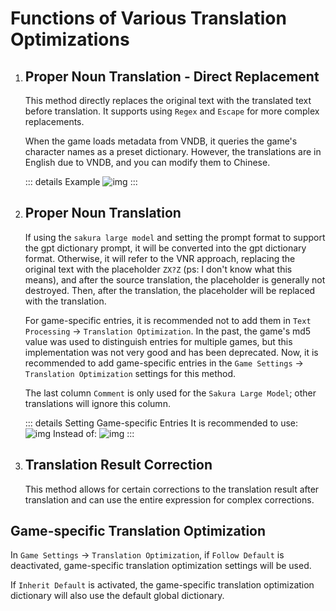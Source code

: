 # Functions of Various Translation Optimizations

1. ## Proper Noun Translation - Direct Replacement

    This method directly replaces the original text with the translated text before translation. It supports using `Regex` and `Escape` for more complex replacements.

    When the game loads metadata from VNDB, it queries the game's character names as a preset dictionary. However, the translations are in English due to VNDB, and you can modify them to Chinese.

    ::: details Example
    ![img](https://image.lunatranslator.org/zh/transoptimi/1.png)
    :::

1. ## Proper Noun Translation

    If using the `sakura large model` and setting the prompt format to support the gpt dictionary prompt, it will be converted into the gpt dictionary format. Otherwise, it will refer to the VNR approach, replacing the original text with the placeholder `ZX?Z` (ps: I don't know what this means), and after the source translation, the placeholder is generally not destroyed. Then, after the translation, the placeholder will be replaced with the translation.

    For game-specific entries, it is recommended not to add them in `Text Processing` -> `Translation Optimization`. In the past, the game's md5 value was used to distinguish entries for multiple games, but this implementation was not very good and has been deprecated. Now, it is recommended to add game-specific entries in the `Game Settings` -> `Translation Optimization` settings for this method.

    The last column `Comment` is only used for the `Sakura Large Model`; other translations will ignore this column.

    ::: details Setting Game-specific Entries
      It is recommended to use:
      ![img](https://image.lunatranslator.org/zh/transoptimi/2.png)
      Instead of:
      ![img](https://image.lunatranslator.org/zh/transoptimi/3.png)
    :::

1. ## Translation Result Correction

    This method allows for certain corrections to the translation result after translation and can use the entire expression for complex corrections.

## Game-specific Translation Optimization

In `Game Settings` -> `Translation Optimization`, if `Follow Default` is deactivated, game-specific translation optimization settings will be used.

If `Inherit Default` is activated, the game-specific translation optimization dictionary will also use the default global dictionary.